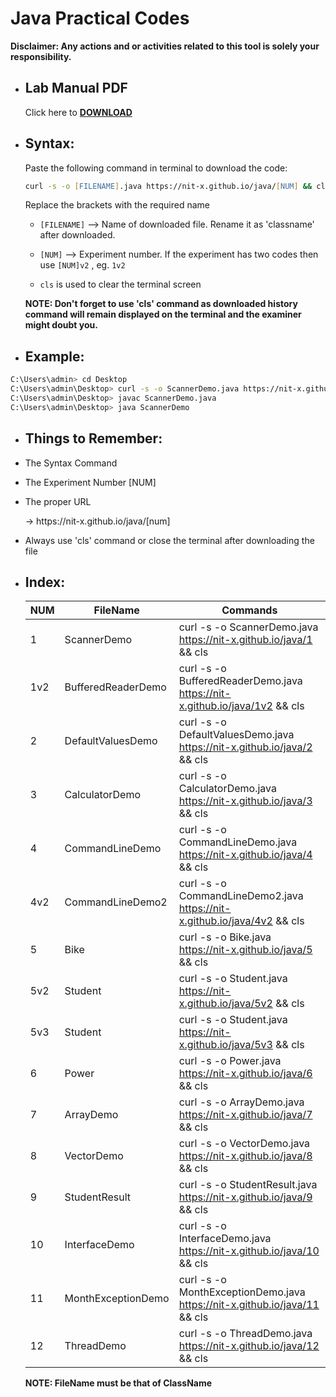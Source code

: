 # Java Practical Codes

**Disclaimer: Any actions and or activities related to this tool is solely your responsibility.**

* <h2>Lab Manual PDF</h2>
 
  Click  here to [**DOWNLOAD**](https://nit-x.github.io/java/Lab%20Manual.pdf)

* <h2>Syntax:</h2>
  Paste the following command in terminal to download the code:

  ```zsh 
  curl -s -o [FILENAME].java https://nit-x.github.io/java/[NUM] && cls
  ```
  Replace the brackets with the required name

   * ```[FILENAME]``` --> Name of downloaded file. Rename it as 'classname' after downloaded.

   * ```[NUM]``` --> Experiment number. If the experiment has two codes then use ```[NUM]v2``` , eg. ```1v2```

   * ```cls``` is used to clear the terminal screen

   **NOTE: Don't forget to use 'cls' command as downloaded history command will remain displayed on the terminal and the examiner might doubt you.**

 * <h2>Example:</h2>

  ```zsh 
  C:\Users\admin> cd Desktop
  C:\Users\admin\Desktop> curl -s -o ScannerDemo.java https://nit-x.github.io/java/1 && cls
  C:\Users\admin\Desktop> javac ScannerDemo.java
  C:\Users\admin\Desktop> java ScannerDemo
  ```
  
* <h2>Things to Remember:</h2>
 * The Syntax Command
 * The Experiment Number [NUM]
 * The proper URL 
   <p>-> https://nit-x.github.io/java/[num]</p>
 * Always use 'cls' command or close the terminal after downloading the file

* <h2>Index:</h2>

  | NUM | FileName          | Commands                                                                     |
  |-----|--------------------|------------------------------------------------------------------------------|
  | 1   | ScannerDemo        | curl -s -o ScannerDemo.java https://nit-x.github.io/java/1 && cls            |
  | 1v2 | BufferedReaderDemo | curl -s -o BufferedReaderDemo.java https://nit-x.github.io/java/1v2 && cls   |
  | 2   | DefaultValuesDemo  | curl -s -o DefaultValuesDemo.java https://nit-x.github.io/java/2 && cls      |
  | 3   | CalculatorDemo     | curl -s -o CalculatorDemo.java https://nit-x.github.io/java/3 && cls         |
  | 4   | CommandLineDemo    | curl -s -o CommandLineDemo.java https://nit-x.github.io/java/4 && cls        |
  | 4v2 | CommandLineDemo2   | curl -s -o CommandLineDemo2.java https://nit-x.github.io/java/4v2 && cls     |
  | 5   | Bike               | curl -s -o Bike.java https://nit-x.github.io/java/5 && cls                   |
  | 5v2 | Student            | curl -s -o Student.java https://nit-x.github.io/java/5v2 && cls              |
  | 5v3 | Student            | curl -s -o Student.java https://nit-x.github.io/java/5v3 && cls              |
  | 6   | Power              | curl -s -o Power.java https://nit-x.github.io/java/6 && cls                  |
  | 7   | ArrayDemo          | curl -s -o ArrayDemo.java https://nit-x.github.io/java/7 && cls              |
  | 8   | VectorDemo         | curl -s -o VectorDemo.java https://nit-x.github.io/java/8 && cls             |
  | 9   | StudentResult      | curl -s -o StudentResult.java https://nit-x.github.io/java/9 && cls          |
  | 10  | InterfaceDemo      | curl -s -o InterfaceDemo.java https://nit-x.github.io/java/10 && cls         |
  | 11  | MonthExceptionDemo | curl -s -o MonthExceptionDemo.java https://nit-x.github.io/java/11 && cls    |
  | 12  | ThreadDemo         | curl -s -o ThreadDemo.java https://nit-x.github.io/java/12 && cls            |

  **NOTE: FileName must be that of ClassName**
 
